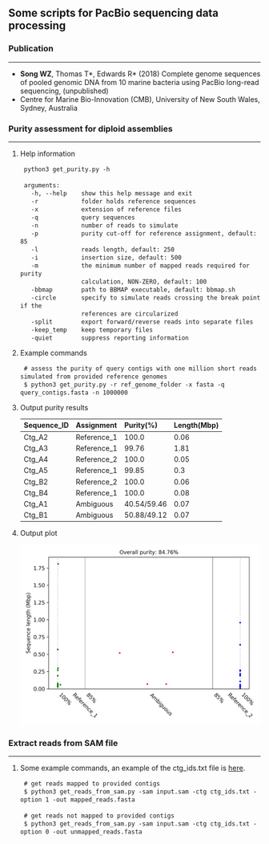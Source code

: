 
## Some scripts for PacBio sequencing data processing


### Publication
---

+ **Song WZ**, Thomas T*, Edwards R* (2018) Complete genome sequences of pooled genomic DNA from 10 marine bacteria using PacBio long-read sequencing, (unpublished)
+ Centre for Marine Bio-Innovation (CMB), University of New South Wales, Sydney, Australia


### Purity assessment for diploid assemblies
---

1. Help information

        python3 get_purity.py -h

        arguments:
          -h, --help    show this help message and exit
          -r            folder holds reference sequences
          -x            extension of reference files
          -q            query sequences
          -n            number of reads to simulate
          -p            purity cut-off for reference assignment, default: 85
          -l            reads length, default: 250
          -i            insertion size, default: 500
          -m            the minimum number of mapped reads required for purity
                        calculation, NON-ZERO, default: 100
          -bbmap        path to BBMAP executable, default: bbmap.sh
          -circle       specify to simulate reads crossing the break point if the
                        references are circularized
          -split        export forward/reverse reads into separate files
          -keep_temp    keep temporary files
          -quiet        suppress reporting information


1. Example commands

        # assess the purity of query contigs with one million short reads simulated from provided reference genomes
        $ python3 get_purity.py -r ref_genome_folder -x fasta -q query_contigs.fasta -n 1000000

1. Output purity results

    |Sequence_ID|Assignment|Purity(%)|Length(Mbp)|
    |---|---|---|---|
    |Ctg_A2|Reference_1|100.0|0.06|
    |Ctg_A3|Reference_1|99.76|1.81|
    |Ctg_A4|Reference_2|100.0|0.05|
    |Ctg_A5|Reference_1|99.85|0.3|
    |Ctg_B2|Reference_2|100.0|0.06|
    |Ctg_B4|Reference_1|100.0|0.08|
    |Ctg_A1|Ambiguous|40.54/59.46|0.07|
    |Ctg_B1|Ambiguous|50.88/49.12|0.07|

1. Output plot

    ![purity_plot](images/DSM17395.haplotigs.purity.png)


### Extract reads from SAM file
---

1. Some example commands, an example of the ctg_ids.txt file is [here](https://github.com/songweizhi/metaPacBio/blob/master/files/ctg_ids_demo.txt).

        # get reads mapped to provided contigs
        $ python3 get_reads_from_sam.py -sam input.sam -ctg ctg_ids.txt -option 1 -out mapped_reads.fasta

        # get reads not mapped to provided contigs
        $ python3 get_reads_from_sam.py -sam input.sam -ctg ctg_ids.txt -option 0 -out unmapped_reads.fasta

